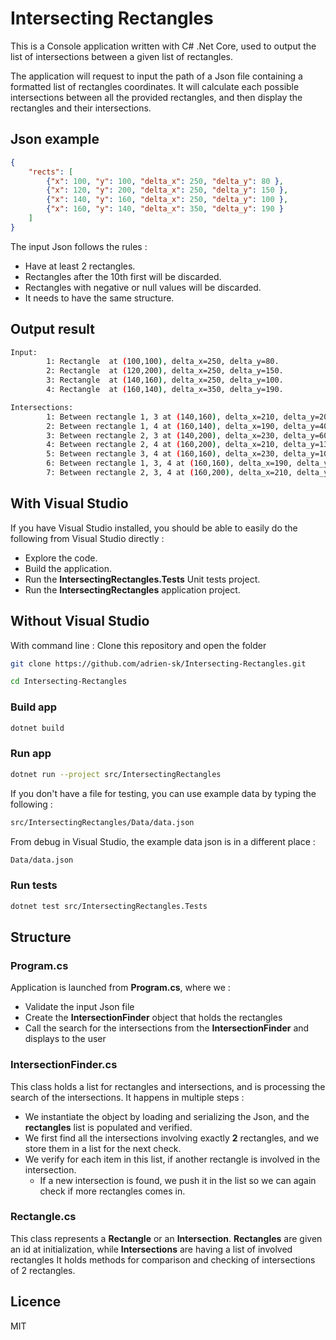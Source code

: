 
# Intersecting Rectangles

This is a Console application written with C# .Net Core, used to output the list of intersections between a given list of rectangles.

The application will request to input the path of a Json file containing a formatted list of rectangles coordinates.
It will calculate each possible intersections between all the provided rectangles, and then display the rectangles and their intersections.

## Json example
```json
{  
	"rects": [  
		{"x": 100, "y": 100, "delta_x": 250, "delta_y": 80 },  
		{"x": 120, "y": 200, "delta_x": 250, "delta_y": 150 },  
		{"x": 140, "y": 160, "delta_x": 250, "delta_y": 100 },  
		{"x": 160, "y": 140, "delta_x": 350, "delta_y": 190 }  
	]  
}
```
The input Json follows the rules : 

- Have at least 2 rectangles.
- Rectangles after the 10th first will be discarded.
- Rectangles with negative or null values will be discarded.
- It needs to have the same structure.

## Output result
```sh
Input:
        1: Rectangle  at (100,100), delta_x=250, delta_y=80.
        2: Rectangle  at (120,200), delta_x=250, delta_y=150.
        3: Rectangle  at (140,160), delta_x=250, delta_y=100.
        4: Rectangle  at (160,140), delta_x=350, delta_y=190.

Intersections:
        1: Between rectangle 1, 3 at (140,160), delta_x=210, delta_y=20.
        2: Between rectangle 1, 4 at (160,140), delta_x=190, delta_y=40.
        3: Between rectangle 2, 3 at (140,200), delta_x=230, delta_y=60.
        4: Between rectangle 2, 4 at (160,200), delta_x=210, delta_y=130.
        5: Between rectangle 3, 4 at (160,160), delta_x=230, delta_y=100.
        6: Between rectangle 1, 3, 4 at (160,160), delta_x=190, delta_y=20.
        7: Between rectangle 2, 3, 4 at (160,200), delta_x=210, delta_y=60.
```

## With Visual Studio
If you have Visual Studio installed, you should be able to easily do the following from Visual Studio directly :
- Explore the code.
- Build the application.
- Run the **IntersectingRectangles.Tests** Unit tests project.
- Run the **IntersectingRectangles** application project. 

## Without Visual Studio

With command line : Clone this repository and open the folder
```sh
git clone https://github.com/adrien-sk/Intersecting-Rectangles.git
```
```sh
cd Intersecting-Rectangles
```

### Build app

```sh
dotnet build
```

### Run app

```sh
dotnet run --project src/IntersectingRectangles
```
If you don't have a file for testing, you can use example data by typing the following :
```sh
src/IntersectingRectangles/Data/data.json
```
From debug in Visual Studio, the example data json is in a different place :
```sh
Data/data.json
```

### Run tests

```sh
dotnet test src/IntersectingRectangles.Tests
```

## Structure

### Program.cs

Application is launched from **Program.cs**, where we :
- Validate the input Json file
- Create the **IntersectionFinder** object that holds the rectangles
- Call the search for the intersections from the **IntersectionFinder** and displays to the user

### IntersectionFinder.cs

This class holds a list for rectangles and intersections, and is processing the search of the intersections.
It happens in multiple steps :
- We instantiate the object by loading and serializing the Json, and the **rectangles** list is populated and verified.
- We first find all the intersections involving exactly **2** rectangles, and we store them in a list for the next check.
- We verify for each item in this list, if another rectangle is involved in the intersection.
	- If a new intersection is found, we push it in the list so we can again check if more rectangles comes in.

### Rectangle.cs

This class represents a **Rectangle** or an **Intersection**.
**Rectangles** are given an id at initialization, while **Intersections** are having a list of involved rectangles
It holds methods for comparison and checking of intersections of 2 rectangles.

## Licence
MIT

